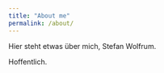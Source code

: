 ```yaml
---
title: "About me"
permalink: /about/
---
```


Hier steht etwas über mich, Stefan Wolfrum.

Hoffentlich.

